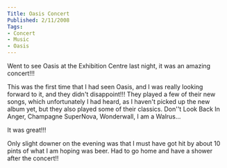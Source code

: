 ```yaml
---
Title: Oasis Concert
Published: 2/11/2008
Tags:
- Concert
- Music
- Oasis
---
```


Went to see Oasis at the Exhibition Centre last night, it was an amazing concert!!!

This was the first time that I had seen Oasis, and I was really looking forward to it, and they didn't disappoint!!! They played a few of their new songs, which unfortunately I had heard, as I haven't picked up the new album yet, but they also played some of their classics. Don''t Look Back In Anger, Champagne SuperNova, Wonderwall, I am a Walrus...

It was great!!!

Only slight downer on the evening was that I must have got hit by about 10 pints of what I am hoping was beer. Had to go home and have a shower after the concert!!
